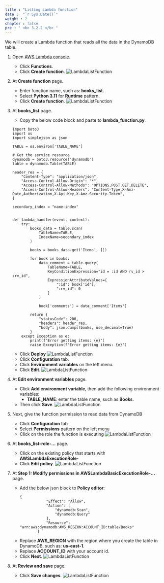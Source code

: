 ```yaml
---
title : "Listing Lambda function"
date :  "`r Sys.Date()`" 
weight : 2
chapter : false
pre : " <b> 3.2.2 </b> "
---
```

We will create a Lambda function that reads all the data in the DynamoDB table.
1. Open [AWS Lambda console](https://ap-southeast-2.console.aws.amazon.com/lambda/home?region=ap-southeast-2#/functions).
    - Click **Functions**.
    - Click **Create function**.
![LambdaListFunction](/images/temp/1/33.png?width=90pc)

2. At **Create function** page.
    - Enter function name, such as: **books_list**.
    - Select **Python 3.11** for **Runtime** pattern.
    - Click **Create function**.
![LambdaListFunction](/images/temp/1/34.png?width=90pc)

3. At **books_list** page.
    - Copy the below code block and paste to **lambda_function.py**.
    ```
    import boto3
    import os
    import simplejson as json

    TABLE = os.environ['TABLE_NAME']

    # Get the service resource
    dynamodb = boto3.resource('dynamodb')
    table = dynamodb.Table(TABLE)

    header_res = {
        "Content-Type": "application/json",
        "Access-Control-Allow-Origin": "*",
        "Access-Control-Allow-Methods": "OPTIONS,POST,GET,DELETE",
        "Access-Control-Allow-Headers": "Content-Type,X-Amz-Date,Authorization,X-Api-Key,X-Amz-Security-Token",
    }

    secondary_index = "name-index"


    def lambda_handler(event, context):
        try:
            books_data = table.scan(
                TableName=TABLE,
                IndexName=secondary_index
            )

            books = books_data.get('Items', [])

            for book in books:
                data_comment = table.query(
                    TableName=TABLE,
                    KeyConditionExpression="id = :id AND rv_id > :rv_id",
                    ExpressionAttributeValues={
                        ":id": book['id'],
                        ":rv_id": 0
                    }
                )

                book['comments'] = data_comment['Items']

            return {
                "statusCode": 200,
                "headers": header_res,
                "body": json.dumps(books, use_decimal=True)
            }
        except Exception as e:
            print(f'Error getting items: {e}')
            raise Exception(f'Error getting items: {e}')
    ```
    - Click **Deploy**
  ![LambdaListFunction](/images/temp/1/35.png?width=90pc)
    - Click **Configuration** tab.
    - Click **Environment variables** on the left menu.
    - Click **Edit**.
  ![LambdaListFunction](/images/temp/1/36.png?width=90pc)

4. At **Edit environment variables** page.
    - Click **Add environment variable**, then add the following environment variables:
      - **TABLE_NAME**: enter the table name, such as **Books**.
    - Then click **Save**.
![LambdaListFunction](/images/temp/1/37.png?width=90pc)

5. Next, give the function permission to read data from DynamoDB
    - Click **Configuration** tab
    - Select **Permissions** pattern on the left menu
    - Click on the role the function is executing
  ![LambdaListFunction](/images/temp/1/38.png?width=90pc)

6. At **books_list-role-...** page.
    - Click on the existing policy that starts with **AWSLambdaExecutionRole-**
    - Click **Edit policy**.
![LambdaListFunction](/images/temp/1/39.png?width=90pc) 

7. At **Step 1: Modify permissions in AWSLambdaBasicExecutionRole-...** page.
    - Add the below json block to **Policy editor**:
      ```
      {
                  "Effect": "Allow",
                  "Action": [
                      "dynamodb:Scan",
                      "dynamodb:Query"
                  ],
                  "Resource": "arn:aws:dynamodb:AWS_REGION:ACCOUNT_ID:table/Books"
              }
      ```
    - Replace **AWS_REGION** with the region where you create the table in DynamoDB, such as: **us-east-1**.
    - Replace **ACCOUNT_ID** with your account id.
    - Click **Next**.
![LambdaListFunction](/images/temp/1/40.png?width=90pc)

8. At **Review and save** page.
    - Click **Save changes**.
![LambdaListFunction](/images/temp/1/41.png?width=90pc)
    

